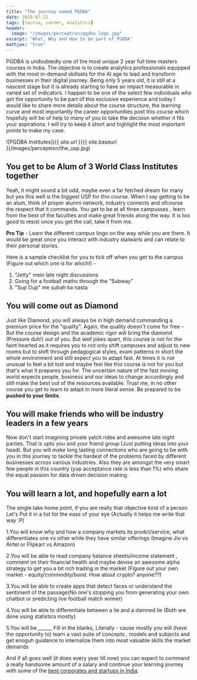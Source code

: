 ```yaml
---
title: "The journey named PGDBA"
date: 2020-07-21
tags: [course, career, analytics]
header:
  image: "/images/perceptron/pgdba_logo.jpg"
excerpt: "What, Why and How to be part of PGDBA"
mathjax: "true"
---
```


PGDBA is undoubtedly one of the most unique 2 year full time masters courses in India. The objective is to create analytics professionals equipped with the most in-demand skillsets for the AI age to lead and transform businesses in their digital journey. Being only 5 years old, it is still at a nascent stage but it is already starting to have an impact measurable in varied set of indicators.  I happen to be one of the select few individuals who got the opportunity to be part of this exclusive experience and today I would like to share more details about the course structure, the learning curve and most importantly the career opportunities post this course which hopefuly will be of help to many of you to take the decision whether it fits your aspirations. I will try to keep it short and highlight the most important points to make my case.

![PGDBA Institutes]({{ site.url }}{{ site.baseurl }}/images/perceptron/the_usp.jpg)
## You get to be Alum of 3 World Class Institutes together
Yeah, it might sound a bit odd, maybe even a far fetched dream for many but yes this well is the biggest USP for this course. When I say getting to be an alum, think of proper alumni network, industry connects and ofcourse the respect that it commands. You get to be at all three campusses , learn from the best of the faculties and make great friends along the way. It is too good to resist once you get the call, take it from me. 

**Pro Tip** - Learn the different campus lingo on the way while you are there. It would be great once you interact with industry stalwarts and can relate to their personal stories. 

Here is a sample checklist for you to tick off when you get to the campus (Figure out which one is for which!) - 

1. "Jetty" mein late night discussions
2. Going for a football mathc through the "Subway"
3. "Sup Dup" me subah ka nasta

## You will come out as Diamond
Just like Diamond, you will always be in high demand commanding a premium price for the "quality". Again, the quality doesn't come for free - But the course design and the academic rigor will bring the diamond (Pressure duh!) out of you. But well jokes apart, this course is not for the faint hearted as it requires you to not only shift campuses and adjust to new rooms but to shift through pedagogical styles, exam patterns in short the whole environment and still expect you to adapt fast. At times it is not unusual to feel a bit lost and maybe feel like this course is not for you but that's what it prepares you for. The uncertain nature of the fast moving world expects people, business and our ideas to change accordingly and still make the best out of the resources available. Trust me, in no other course you get to learn to adapt in more literal sense. Be prepared to be **pushed to your limits**.

## You will make friends who will be industry leaders in a few years
Now don't start imagining private yatch rides and awesome late night parties. That is upto you and your friend group (Just putting ideas into your head). But you will make long lasting connections who are going to be with you in this journey to tackle the hardest of the problems faced by different businesses across various industries. Also they are amongst the very smart few people in this country (yup acceptance rate is less than 1%) who share the equal passion for data driven decision making.

## You will learn a lot, and hopefully earn a lot
The single take home point, if you are really that objective kind of a person. Let's Put it in a list for the ease of your eye (Actually it helps me write that way :P)

1.You will know why and how a company markets its prodct/service, what differentiates one vs other while they have similar offerings (Imagine Jio vs Airtel or Flipkart vs Amazon)

2.You will be able to read company balance sheets/income statement , comment on their financial health and maybe devise an awesome alpha strategy to get you a bit rich trading in the market (Figure out your own market - equity/commodity/bond. How about crypto? anyone??)

3.You will be able to create apps that detect faces or understand the sentiment of the passage(No one's stopping you from generating your own chatbot or predicting live football match winner)

4.You will be able to differentiate between a lie and a damned lie (Both are done using statistics mostly)

5.You will be ______ Fill in the blanks, Literally - cause mostly you will (have the opportunity to) learn a vast suite of concepts , models and subjects and get enoguh guidance to internalize them into most valuable skills the market demands

And if all goes well (it does every year till now) you can expect to command a really handsome amount of a salary and continue your learning journey with some of the [best corporates and startups in India](https://www.iimcal.ac.in/sites/all/files/pdfs/2018-20_pgdba_placement_report.pdf).
